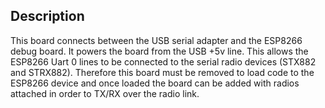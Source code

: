 ## Description

This board connects between the USB serial adapter and the ESP8266 debug board.
It powers the board from the USB +5v line. 
This allows the ESP8266 Uart 0 lines to be connected to the serial radio
devices (STX882 and STRX882).
Therefore this board must be removed to load code to the ESP8266 device 
and once loaded the board can be added with radios attached in order to
TX/RX over the radio link.